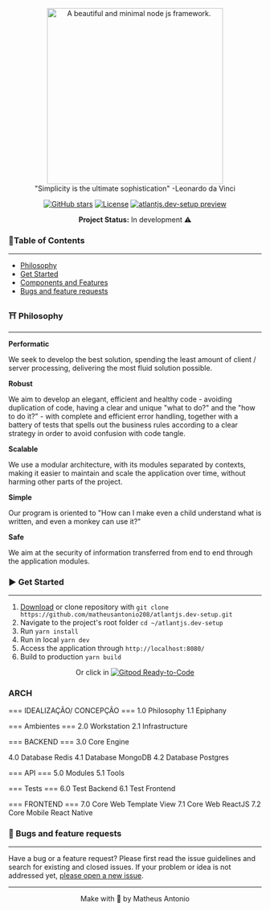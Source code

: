 <p align="center">
<a href="https://github.com/matheusantonio208/atlantjs.dev-setup"><img src="https://github.com/matheusantonio208/atlantjs.dev-setup/blob/main/.brand/logo-atlantjs-git.svg" alt="A beautiful and minimal node js framework." width="350"></a><br>
"Simplicity is the ultimate sophistication" -Leonardo da Vinci
</p>
<p align="center">
<a href="https://github.com/matheusantonio208/atlantjs.dev-setup" target="__blank"><img alt="GitHub stars" src="https://img.shields.io/github/stars/matheusantonio208/atlantjs.dev-setup?style=social"></a>
<a href="https://github.com/matheusantonio208/atlantjs.dev-setup/blob/main/LICENSE"><img src="https://img.shields.io/github/license/matheusantonio208/atlantjs.dev-setup?label=License&message=MIT&color=red" alt="License"></a>
<a href="https://github.com/matheusantonio208/atlantjs.dev-setup/archive/main.zip" target="__blank"><img src="https://img.shields.io/static/v1?label=Download&message=ZIP&color=red" alt="atlantjs.dev-setup preview"></a>
</p>

<p align="center">
<b>Project Status:</b>  In development ⚠️
</p>

### :bookmark_tabs:Table of Contents
---
- [Philosophy](#%EF%B8%8F-philosophy)
- [Get Started](#arrow_forward-get-started)
- [Components and Features](#diamond_shape_with_a_dot_inside-components-and-features)
- [Bugs and feature requests](#bug-and-feature-requests)


### ⛩️ Philosophy
------
**Performatic**
<p>
We seek to develop the best solution, spending the least amount of client / server processing, delivering the most fluid solution possible.
</p>

**Robust**
<p>
We aim to develop an elegant, efficient and healthy code - avoiding duplication of code, having a clear and unique "what to do?" and the "how to do it?" - with complete and efficient error handling, together with a battery of tests that spells out the business rules according to a clear strategy in order to avoid confusion with code tangle.
</p>

**Scalable**
<p>
We use a modular architecture, with its modules separated by contexts, making it easier to maintain and scale the application over time, without harming other parts of the project.
</p>

**Simple**
<p>
Our program is oriented to "How can I make even a child understand what is written, and even a monkey can use it?"
</p>

**Safe**
<p>
We aim at the security of information transferred from end to end through the application modules.
</p>

### :arrow_forward: Get Started
---
1. <a href="https://github.com/matheusantonio208/atlantjs.dev-setup/archive/main.zip">Download</a> or clone repository with `git clone https://github.com/matheusantonio208/atlantjs.dev-setup.git`
2. Navigate to the project's root folder `cd ~/atlantjs.dev-setup`
3. Run `yarn install`
4. Run in local `yarn dev`
5. Access the application through `http://localhost:8080/`
6. Build to production `yarn build`

<p align="center">
Or click in <a href="https://gitpod.io/#https://github.com/matheusantonio208/atlantjs.dev-setup" target="__blank"><img src="https://img.shields.io/badge/Start-Gitpod-blue?logo=gitpod" alt="Gitpod Ready-to-Code"></a>
</p>

### ARCH
=== IDEALIZAÇÃO/ CONCEPÇÃO ===
1.0 Philosophy
1.1 Epiphany

=== Ambientes ===
2.0 Workstation
2.1 Infrastructure

=== BACKEND ===
3.0 Core Engine

4.0 Database Redis
4.1 Database MongoDB
4.2 Database Postgres

=== API ===
5.0 Modules
5.1 Tools

=== Tests ===
6.0 Test Backend
6.1 Test Frontend

=== FRONTEND ===
7.0 Core Web Template View
7.1 Core Web ReactJS
7.2 Core Mobile React Native

### :bug: Bugs and feature requests
---
Have a bug or a feature request? Please first read the issue guidelines and search for existing and closed issues. If your problem or idea is not addressed yet, <a href="https://github.com/matheusantonio208/atlantjs.dev-setup/issues/new">please open a new issue</a>.

---
<p align="center">
Make with 💚 by Matheus Antonio
</p>
